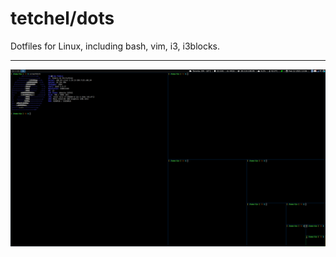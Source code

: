 # tetchel/dots

Dotfiles for Linux, including bash, vim, i3, i3blocks.

---
![screenshot](./screenfetch.png)
